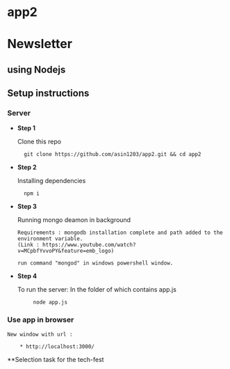 # app2
# **Newsletter**
## using Nodejs

## Setup instructions
### **Server**

* **Step 1**

    Clone this repo
    
        git clone https://github.com/asin1203/app2.git && cd app2

* **Step 2**

    Installing dependencies 
    
        npm i
        
        
* **Step 3**

    Running mongo deamon in background
    
      Requirements : mongodb installation complete and path added to the environment variable.
      (Link : https://www.youtube.com/watch?v=MCpbfYvvoPY&feature=emb_logo)
      
      run command "mongod" in windows powershell window.
      
* **Step 4**

    To run the server:
       In the folder of which contains app.js
           
           node app.js
        

### **Use app in browser**

    New window with url :

        * http://localhost:3000/
    

**Selection task for the tech-fest
